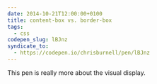 ```yaml
---
date: 2014-10-21T12:00:00+0100
title: content-box vs. border-box
tags:
  - css
codepen_slug: lBJnz
syndicate_to:
  - https://codepen.io/chrisburnell/pen/lBJnz
---
```


<c-codepen slug="{{ codepen_slug }}" tabfree="true" height="500px"></c-codepen>

This pen is really more about the visual display.
